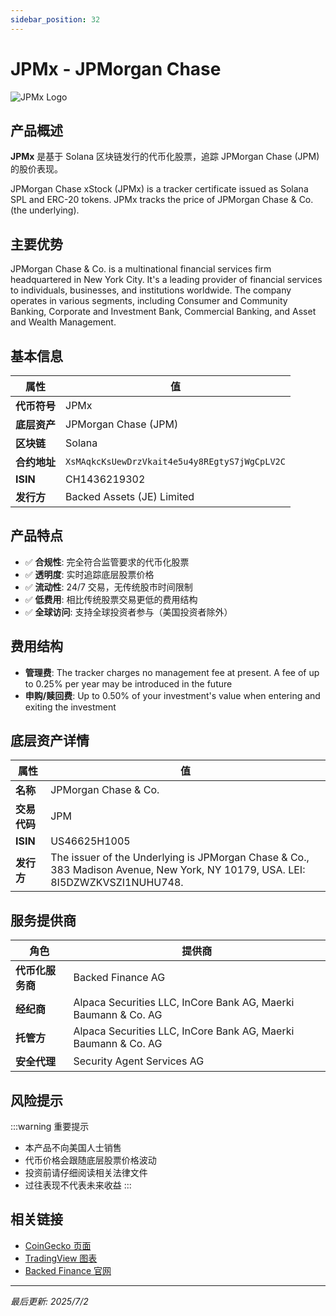 ```yaml
---
sidebar_position: 32
---
```


# JPMx - JPMorgan Chase

![JPMx Logo](/img/tokens/JPMx.svg)

## 产品概述

**JPMx** 是基于 Solana 区块链发行的代币化股票，追踪 JPMorgan Chase (JPM) 的股价表现。

JPMorgan Chase xStock (JPMx) is a tracker certificate issued as Solana SPL and ERC-20 tokens. JPMx tracks the price of JPMorgan Chase & Co. (the underlying).

## 主要优势

JPMorgan Chase & Co. is a multinational financial services firm headquartered in New York City. It's a leading provider of financial services to individuals, businesses, and institutions worldwide. The company operates in various segments, including Consumer and Community Banking, Corporate and Investment Bank, Commercial Banking, and Asset and Wealth Management.


## 基本信息

| 属性 | 值 |
|------|----|
| **代币符号** | JPMx |
| **底层资产** | JPMorgan Chase (JPM) |
| **区块链** | Solana |
| **合约地址** | `XsMAqkcKsUewDrzVkait4e5u4y8REgtyS7jWgCpLV2C` |
| **ISIN** | CH1436219302 |
| **发行方** | Backed Assets (JE) Limited |

## 产品特点

- ✅ **合规性**: 完全符合监管要求的代币化股票
- ✅ **透明度**: 实时追踪底层股票价格
- ✅ **流动性**: 24/7 交易，无传统股市时间限制
- ✅ **低费用**: 相比传统股票交易更低的费用结构
- ✅ **全球访问**: 支持全球投资者参与（美国投资者除外）

## 费用结构

- **管理费**: The tracker charges no management fee at present. A fee of up to 0.25% per year may be introduced in the future
- **申购/赎回费**: Up to 0.50% of your investment's value when entering and exiting the investment

## 底层资产详情

| 属性 | 值 |
|------|----|
| **名称** | JPMorgan Chase & Co. |
| **交易代码** | JPM |
| **ISIN** | US46625H1005 |
| **发行方** | The issuer of the Underlying is JPMorgan Chase & Co., 383 Madison Avenue, New York, NY 10179, USA. LEI: 8I5DZWZKVSZI1NUHU748. |

## 服务提供商

| 角色 | 提供商 |
|------|----|
| **代币化服务商** | Backed Finance AG |
| **经纪商** | Alpaca Securities LLC, InCore Bank AG, Maerki Baumann & Co. AG |
| **托管方** | Alpaca Securities LLC, InCore Bank AG, Maerki Baumann & Co. AG |
| **安全代理** | Security Agent Services AG |

## 风险提示

:::warning 重要提示
- 本产品不向美国人士销售
- 代币价格会跟随底层股票价格波动
- 投资前请仔细阅读相关法律文件
- 过往表现不代表未来收益
:::

## 相关链接

- [CoinGecko 页面](https://www.coingecko.com/)
- [TradingView 图表](https://www.tradingview.com/)
- [Backed Finance 官网](https://backed.fi/)

---

*最后更新: 2025/7/2*
